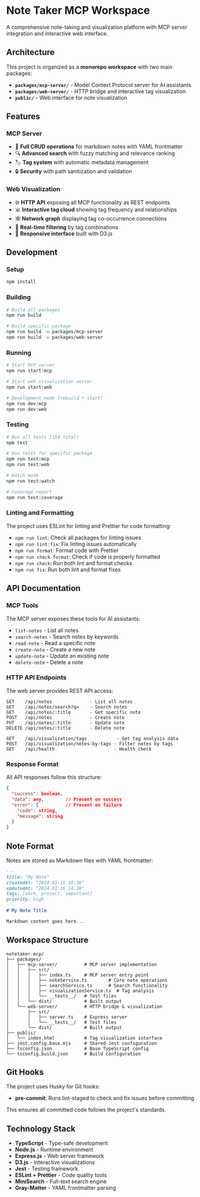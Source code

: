# Note Taker MCP Workspace

A comprehensive note-taking and visualization platform with MCP server integration and interactive web interface.

## Architecture

This project is organized as a **monorepo workspace** with two main packages:

- **`packages/mcp-server/`** - Model Context Protocol server for AI assistants
- **`packages/web-server/`** - HTTP bridge and interactive tag visualization
- **`public/`** - Web interface for note visualization

## Features

### MCP Server
- 📝 **Full CRUD operations** for markdown notes with YAML frontmatter  
- 🔍 **Advanced search** with fuzzy matching and relevance ranking
- 🏷️ **Tag system** with automatic metadata management
- 🔒 **Security** with path sanitization and validation

### Web Visualization  
- 🌐 **HTTP API** exposing all MCP functionality as REST endpoints
- 📊 **Interactive tag cloud** showing tag frequency and relationships
- 🕸️ **Network graph** displaying tag co-occurrence connections
- 🎯 **Real-time filtering** by tag combinations
- 📱 **Responsive interface** built with D3.js

## Development

### Setup

```bash
npm install
```

### Building

```bash
# Build all packages
npm run build

# Build specific package
npm run build -w packages/mcp-server
npm run build -w packages/web-server
```

### Running

```bash
# Start MCP server
npm run start:mcp

# Start web visualization server
npm run start:web

# Development mode (rebuild + start)
npm run dev:mcp
npm run dev:web
```

### Testing

```bash
# Run all tests (154 total)
npm test

# Run tests for specific package
npm run test:mcp
npm run test:web

# Watch mode
npm run test:watch

# Coverage report
npm run test:coverage
```

### Linting and Formatting

The project uses ESLint for linting and Prettier for code formatting:

- `npm run lint`: Check all packages for linting issues
- `npm run lint:fix`: Fix linting issues automatically
- `npm run format`: Format code with Prettier
- `npm run check-format`: Check if code is properly formatted
- `npm run check`: Run both lint and format checks
- `npm run fix`: Run both lint and format fixes

## API Documentation

### MCP Tools

The MCP server exposes these tools for AI assistants:

- `list-notes` - List all notes
- `search-notes` - Search notes by keywords
- `read-note` - Read a specific note
- `create-note` - Create a new note
- `update-note` - Update an existing note  
- `delete-note` - Delete a note

### HTTP API Endpoints

The web server provides REST API access:

```
GET    /api/notes              - List all notes
GET    /api/notes/search?q=    - Search notes
GET    /api/notes/:title       - Get specific note
POST   /api/notes              - Create note
PUT    /api/notes/:title       - Update note
DELETE /api/notes/:title       - Delete note

GET    /api/visualization/tags           - Get tag analysis data
POST   /api/visualization/notes-by-tags - Filter notes by tags
GET    /api/health                      - Health check
```

### Response Format

All API responses follow this structure:

```json
{
  "success": boolean,
  "data": any,        // Present on success
  "error": {          // Present on failure
    "code": string,
    "message": string
  }
}
```

## Note Format

Notes are stored as Markdown files with YAML frontmatter:

```markdown
---
title: "My Note"
createdAt: "2024-01-15 10:30"
updatedAt: "2024-01-16 14:20"
tags: [work, project, important]
priority: high
---
# My Note Title

Markdown content goes here...
```

## Workspace Structure

```
notetaker-mcp/
├── packages/
│   ├── mcp-server/          # MCP server implementation
│   │   ├── src/
│   │   │   ├── index.ts     # MCP server entry point
│   │   │   ├── noteService.ts        # Core note operations
│   │   │   ├── searchService.ts      # Search functionality
│   │   │   ├── visualizationService.ts  # Tag analysis
│   │   │   └── __tests__/   # Test files
│   │   └── dist/            # Built output
│   └── web-server/          # HTTP bridge & visualization
│       ├── src/
│       │   ├── server.ts    # Express server
│       │   └── __tests__/   # Test files
│       └── dist/            # Built output
├── public/
│   └── index.html           # Tag visualization interface
├── jest.config.base.mjs     # Shared Jest configuration
├── tsconfig.json            # Base TypeScript config
└── tsconfig.build.json      # Build configuration
```

## Git Hooks

The project uses Husky for Git hooks:

- **pre-commit**: Runs lint-staged to check and fix issues before committing

This ensures all committed code follows the project's standards.

## Technology Stack

- **TypeScript** - Type-safe development
- **Node.js** - Runtime environment  
- **Express.js** - Web server framework
- **D3.js** - Interactive visualizations
- **Jest** - Testing framework
- **ESLint + Prettier** - Code quality tools
- **MiniSearch** - Full-text search engine
- **Gray-Matter** - YAML frontmatter parsing